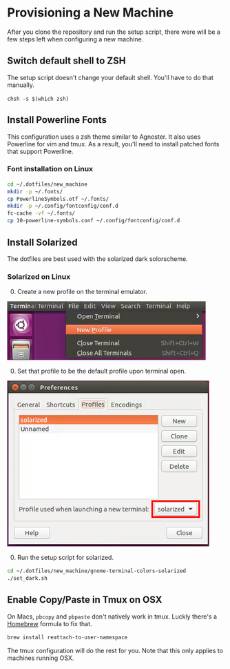 # Provisioning a New Machine

After you clone the repository and run the setup script, there were will be a
few steps left when configuring a new machine.

## Switch default shell to ZSH

The setup script doesn't change your default shell. You'll have to do that
manually.

`chsh -s $(which zsh)`

## Install Powerline Fonts

This configuration uses a zsh theme similar to Agnoster. It also uses Powerline
for vim and tmux. As a result, you'll need to install patched fonts that support
Powerline.

### Font installation on Linux

```bash
cd ~/.dotfiles/new_machine
mkdir -p ~/.fonts/
cp PowerlineSymbols.otf ~/.fonts/
mkdir -p ~/.config/fontconfig/conf.d
fc-cache -vf ~/.fonts/
cp 10-powerline-symbols.conf ~/.config/fontconfig/conf.d
```

## Install Solarized

The dotfiles are best used with the solarized dark solorscheme.

### Solarized on Linux

0. Create a new profile on the terminal emulator.

  ![Creating a new terminal profile](images/newprofile.png)

0. Set that profile to be the default profile upon terminal open.

  ![Using solarized as the default terminal](images/newterminal.png)

0. Run the setup script for solarized.

  ```bash
  cd ~/.dotfiles/new_machine/gnome-terminal-colors-solarized
  ./set_dark.sh
  ```

## Enable Copy/Paste in Tmux on OSX
On Macs, `pbcopy` and `pbpaste` don't natively work in tmux. Luckly there's a
[Homebrew](http://brew.sh/) formula to fix that.

```bash
brew install reattach-to-user-namespace
```

The tmux configuration will do the rest for you. Note that this only applies to
machines running OSX.

